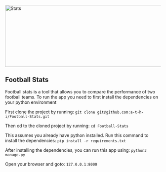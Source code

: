 <img src="https://cdn.dribbble.com/users/962944/screenshots/14138307/media/ca3377660c3d2053c9d91ac175871429.gif" alt="Stats" width="1000" height="200">
<h2>Football Stats</h2>
<p>Football stats is a tool that allows you to compare the performance of two football teams.
To run the app you need to first install the dependencies on your python environment</p>

First clone the project by running: 
`git clone git@github.com:a-t-h-i/Football-Stats.git`

Then cd to the cloned project by running: 
`cd Football-Stats`

This assumes you already have python installed. Run this command to install the dependencies:
`pip install -r requirements.txt`

After installing the dependencies, you can run this app using: 
`python3 manage.py`

Open your browser and goto:
`127.0.0.1:8000`
